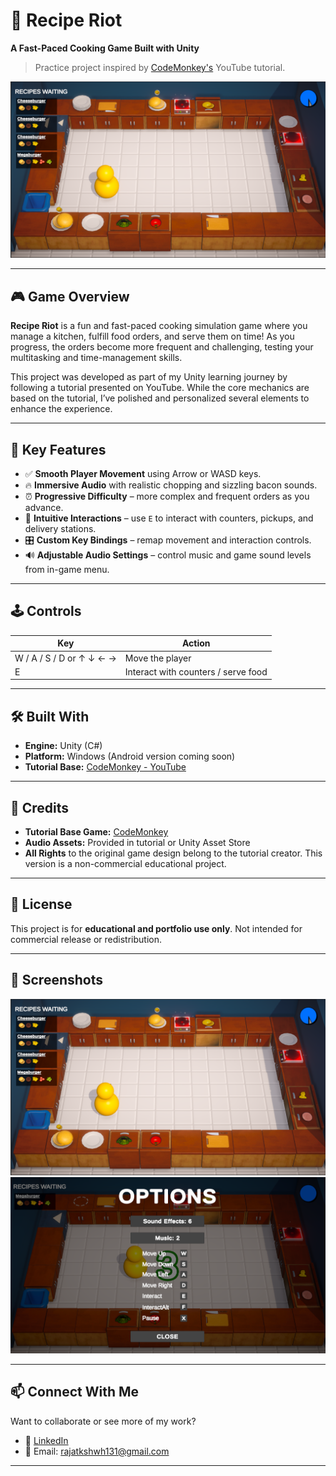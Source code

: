 # 🍳 Recipe Riot

**A Fast-Paced Cooking Game Built with Unity**  
> Practice project inspired by [CodeMonkey's](https://youtu.be/AmGSEH7QcDg?si=WW3_7XjPcZOT9TMW) YouTube tutorial.

![Recipe Riot Screenshot](RecipeRiotImg1.png)

---

## 🎮 Game Overview

**Recipe Riot** is a fun and fast-paced cooking simulation game where you manage a kitchen, fulfill food orders, and serve them on time! As you progress, the orders become more frequent and challenging, testing your multitasking and time-management skills.

This project was developed as part of my Unity learning journey by following a tutorial presented on YouTube. While the core mechanics are based on the tutorial, I’ve polished and personalized several elements to enhance the experience.

---

## 🧩 Key Features

- ✅ **Smooth Player Movement** using Arrow or WASD keys.
- 🔥 **Immersive Audio** with realistic chopping and sizzling bacon sounds.
- ⏰ **Progressive Difficulty** – more complex and frequent orders as you advance.
- 🎯 **Intuitive Interactions** – use `E` to interact with counters, pickups, and delivery stations.
- 🎛️ **Custom Key Bindings** – remap movement and interaction controls.
- 🔊 **Adjustable Audio Settings** – control music and game sound levels from in-game menu.


---

## 🕹️ Controls

| Key          | Action                    |
|--------------|---------------------------|
| W / A / S / D or ↑ ↓ ← → | Move the player         |
| E            | Interact with counters / serve food |

---

## 🛠 Built With

- **Engine:** Unity (C#)
- **Platform:** Windows (Android version coming soon)
- **Tutorial Base:** [CodeMonkey - YouTube](https://youtu.be/AmGSEH7QcDg?si=WW3_7XjPcZOT9TMW)

---


## 🙏 Credits

- **Tutorial Base Game:** [CodeMonkey](https://youtu.be/AmGSEH7QcDg?si=WW3_7XjPcZOT9TMW)
- **Audio Assets:** Provided in tutorial or Unity Asset Store
- **All Rights** to the original game design belong to the tutorial creator. This version is a non-commercial educational project.

---

## 📝 License

This project is for **educational and portfolio use only**. Not intended for commercial release or redistribution.

---

## 📸 Screenshots

![Gameplay Preview](RecipeRiotImg1.png)
![](RecipeRiotImg2.png)

---

## 📫 Connect With Me

Want to collaborate or see more of my work?  
- 🔗 [LinkedIn](https://www.linkedin.com/in/kushwaha-rajat-kamalakant/)
- 📧 Email: rajatkshwh131@gmail.com 

---

